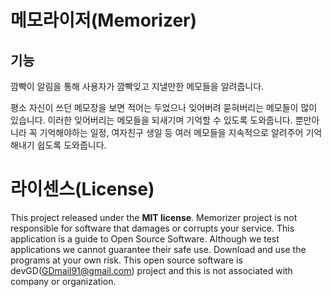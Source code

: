# 메모라이저(Memorizer)

## 기능
깜빡이 알림을 통해 사용자가 깜빡잊고 지낼만한 메모들을 알려줍니다.

평소 자신이 쓰던 메모장을 보면 적어는 두었으나 잊어버려 묻혀버리는 메모들이 많이 있습니다.
이러한 잊어버리는 메모들을 되새기며 기억할 수 있도록 도와줍니다.
뿐만아니라 꼭 기억해야하는 일정, 여자친구 생일 등 여러 메모들을 지속적으로 알려주어 기억해내기 쉽도록 도와줍니다.

# 라이센스(License)
This project released under the **MIT license**.
Memorizer project is not responsible for software that damages or corrupts your service. This application is a guide to Open Source Software. Although we test applications we cannot guarantee their safe use. Download and use the programs at your own risk.
This open source software is devGD(GDmail91@gmail.com) project and this is not associated with company or organization.